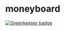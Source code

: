 # moneyboard

[![Greenkeeper badge](https://badges.greenkeeper.io/reality77/moneyboard.svg)](https://greenkeeper.io/)